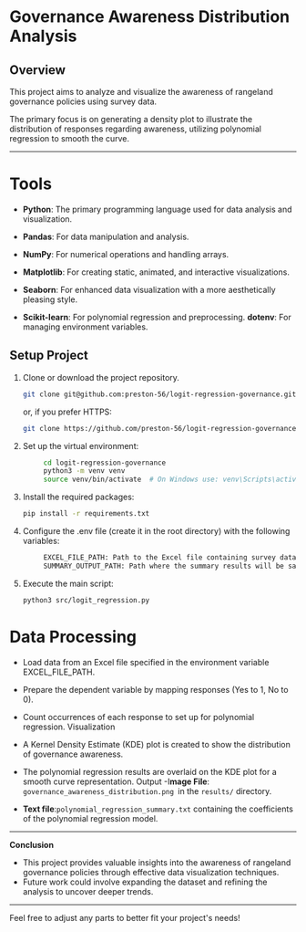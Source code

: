 # Governance Awareness Distribution Analysis

## Overview
This project aims to analyze and visualize the awareness of rangeland governance policies using survey data. 

The primary focus is on generating a density plot to illustrate the distribution of responses regarding awareness, utilizing polynomial regression to smooth the curve.

---
# Tools

- **Python**: The primary programming language used for data analysis and visualization.

- **Pandas**: For data manipulation and analysis.
- **NumPy**: For numerical operations and handling arrays.
- **Matplotlib**: For creating static, animated, and interactive visualizations.
- **Seaborn**: For enhanced data visualization with a more aesthetically pleasing style.
- **Scikit-learn**: For polynomial regression and preprocessing.
**dotenv**: For managing environment variables.

## Setup Project

1. Clone or download the project repository.
   ```bash
   git clone git@github.com:preston-56/logit-regression-governance.git
   ```
   or, if you prefer HTTPS:
   ```bash
   git clone https://github.com/preston-56/logit-regression-governance.git

   ```
2. Set up the virtual environment:
   ```bash
        cd logit-regression-governance
        python3 -m venv venv
        source venv/bin/activate  # On Windows use: venv\Scripts\activate
   ```

3. Install the required packages:
    ```bash
    pip install -r requirements.txt

    ```

4. Configure the .env file (create it in the root directory) with the following variables:
   ```bash
        EXCEL_FILE_PATH: Path to the Excel file containing survey data (e.g., data/Blaise.xlsx).
        SUMMARY_OUTPUT_PATH: Path where the summary results will be saved (e.g., results/).
   ```
5. Execute the main script:
   ```bash
   python3 src/logit_regression.py
   ```

# Data Processing

- Load data from an Excel file specified in the environment variable EXCEL_FILE_PATH.
- Prepare the dependent variable by mapping responses (Yes to 1, No to 0).
- Count occurrences of each response to set up for polynomial regression.
Visualization
- A Kernel Density Estimate (KDE) plot is created to show the distribution of governance awareness.
- The polynomial regression results are overlaid on the KDE plot for a smooth curve representation.
Output
-I**mage File**: `governance_awareness_distribution.png `in the `results/` directory.

- **Text file**:`polynomial_regression_summary.txt` containing the coefficients of the polynomial regression model.
---
**Conclusion**   
 - This project provides valuable insights into the awareness of rangeland governance policies through effective data visualization techniques. 
 - Future work could involve expanding the dataset and refining the analysis to uncover deeper trends.

---
Feel free to adjust any parts to better fit your project's needs!